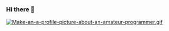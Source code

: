 ### Hi there 👋

[![Make-an-a-profile-picture-about-an-amateur-programmer.gif](https://i.postimg.cc/zDT6FVTY/Make-an-a-profile-picture-about-an-amateur-programmer.gif)](https://postimg.cc/3WJtKrLt)

<!--
**EdsonOnti/EdsonOnti** is a ✨ _special_ ✨ repository because its `README.md` (this file) appears on your GitHub profile.

Here are some ideas to get you started:

- 🔭 I’m currently working on ...
- 🌱 I’m currently learning ...
- 👯 I’m looking to collaborate on ...
- 🤔 I’m looking for help with ...
- 💬 Ask me about ...
- 📫 How to reach me: ...
- 😄 Pronouns: ...
- ⚡ Fun fact: ...
-->
